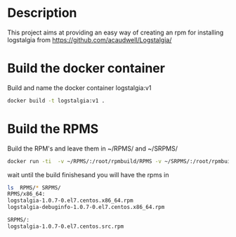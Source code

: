 # Description
This project aims at providing an easy way of creating an rpm for installing logstalgia from https://github.com/acaudwell/Logstalgia/

# Build the docker container 
Build and name the docker container logstalgia:v1

```bash
docker build -t logstalgia:v1 .
```
# Build the RPMS
Build the RPM's and leave them in ~/RPMS/ and ~/SRPMS/

```bash
docker run -ti  -v ~/RPMS/:/root/rpmbuild/RPMS -v ~/SRPMS/:/root/rpmbuild/SRPMS logstalgia:v1
```

wait until the build finishesand you will have the rpms in 

```bash
ls  RPMS/* SRPMS/
RPMS/x86_64:
logstalgia-1.0.7-0.el7.centos.x86_64.rpm
logstalgia-debuginfo-1.0.7-0.el7.centos.x86_64.rpm

SRPMS/:
logstalgia-1.0.7-0.el7.centos.src.rpm
```

